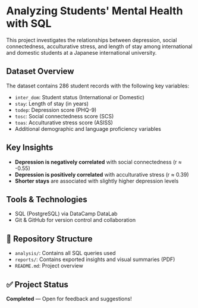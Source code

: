 # Analyzing Students' Mental Health with SQL

This project investigates the relationships between depression, social connectedness, acculturative stress, and length of stay among international and domestic students at a Japanese international university.

## Dataset Overview
The dataset contains 286 student records with the following key variables:

- `inter_dom`: Student status (International or Domestic)
- `stay`: Length of stay (in years)
- `todep`: Depression score (PHQ-9)
- `tosc`: Social connectedness score (SCS)
- `toas`: Acculturative stress score (ASISS)
- Additional demographic and language proficiency variables

## Key Insights

- **Depression is negatively correlated** with social connectedness (r ≈ -0.55)
- **Depression is positively correlated** with acculturative stress (r ≈ 0.39)
- **Shorter stays** are associated with slightly higher depression levels

## Tools & Technologies

- SQL (PostgreSQL) via DataCamp DataLab
- Git & GitHub for version control and collaboration

## 📁 Repository Structure
- `analysis/`: Contains all SQL queries used
- `reports/`: Contains exported insights and visual summaries (PDF)
- `README.md`: Project overview

## ✅ Project Status
**Completed** — Open for feedback and suggestions!


